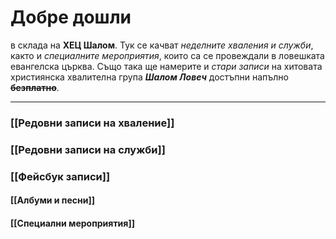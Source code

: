 # Добре дошли 
в склада на **ХЕЦ Шалом**. Тук се качват *неделните хваления и служби*, както и *специалните мероприятия*, които са се провеждали в ловешката евангелска църква. Също така ще намерите и *стари записи* на хитовата християнска хвалителна група ***Шалом Ловеч*** достъпни напълно **~~безплатно~~**. 

---
### [[Редовни записи на хваление]]
 ### [[Редовни записи на служби]]
  ### [[Фейсбук записи]]
 #### [[Албуми и песни]]
 #### [[Специални мероприятия]]
